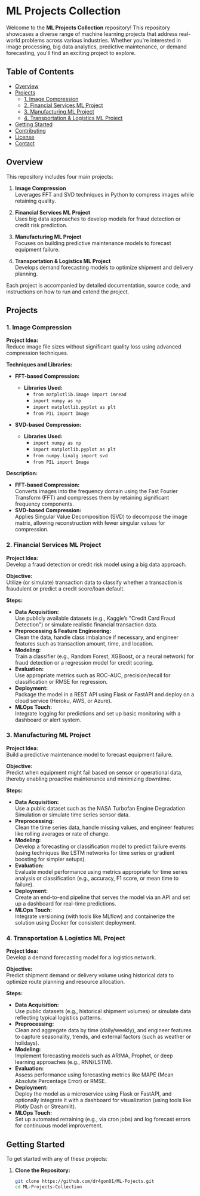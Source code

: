 # ML Projects Collection

Welcome to the **ML Projects Collection** repository! This repository showcases a diverse range of machine learning projects that address real-world problems across various industries. Whether you're interested in image processing, big data analytics, predictive maintenance, or demand forecasting, you'll find an exciting project to explore.

## Table of Contents

- [Overview](#overview)
- [Projects](#projects)
  - [1. Image Compression](#1-image-compression)
  - [2. Financial Services ML Project](#2-financial-services-ml-project)
  - [3. Manufacturing ML Project](#3-manufacturing-ml-project)
  - [4. Transportation & Logistics ML Project](#4-transportation--logistics-ml-project)
- [Getting Started](#getting-started)
- [Contributing](#contributing)
- [License](#license)
- [Contact](#contact)

## Overview

This repository includes four main projects:

1. **Image Compression**  
   Leverages FFT and SVD techniques in Python to compress images while retaining quality.

2. **Financial Services ML Project**  
   Uses big data approaches to develop models for fraud detection or credit risk prediction.

3. **Manufacturing ML Project**  
   Focuses on building predictive maintenance models to forecast equipment failure.

4. **Transportation & Logistics ML Project**  
   Develops demand forecasting models to optimize shipment and delivery planning.

Each project is accompanied by detailed documentation, source code, and instructions on how to run and extend the project.

## Projects

### 1. Image Compression

**Project Idea:**  
Reduce image file sizes without significant quality loss using advanced compression techniques.

**Techniques and Libraries:**

- **FFT-based Compression:**
  - **Libraries Used:**
    - `from matplotlib.image import imread`
    - `import numpy as np`
    - `import matplotlib.pyplot as plt`
    - `from PIL import Image`

- **SVD-based Compression:**
  - **Libraries Used:**
    - `import numpy as np`
    - `import matplotlib.pyplot as plt`
    - `from numpy.linalg import svd`
    - `from PIL import Image`

**Description:**  
- **FFT-based Compression:**  
  Converts images into the frequency domain using the Fast Fourier Transform (FFT) and compresses them by retaining significant frequency components.
- **SVD-based Compression:**  
  Applies Singular Value Decomposition (SVD) to decompose the image matrix, allowing reconstruction with fewer singular values for compression.

### 2. Financial Services ML Project

**Project Idea:**  
Develop a fraud detection or credit risk model using a big data approach.

**Objective:**  
Utilize (or simulate) transaction data to classify whether a transaction is fraudulent or predict a credit score/loan default.

**Steps:**
- **Data Acquisition:**  
  Use publicly available datasets (e.g., Kaggle’s "Credit Card Fraud Detection") or simulate realistic financial transaction data.
- **Preprocessing & Feature Engineering:**  
  Clean the data, handle class imbalance if necessary, and engineer features such as transaction amount, time, and location.
- **Modeling:**  
  Train a classifier (e.g., Random Forest, XGBoost, or a neural network) for fraud detection or a regression model for credit scoring.
- **Evaluation:**  
  Use appropriate metrics such as ROC-AUC, precision/recall for classification or RMSE for regression.
- **Deployment:**  
  Package the model in a REST API using Flask or FastAPI and deploy on a cloud service (Heroku, AWS, or Azure).
- **MLOps Touch:**  
  Integrate logging for predictions and set up basic monitoring with a dashboard or alert system.

### 3. Manufacturing ML Project

**Project Idea:**  
Build a predictive maintenance model to forecast equipment failure.

**Objective:**  
Predict when equipment might fail based on sensor or operational data, thereby enabling proactive maintenance and minimizing downtime.

**Steps:**
- **Data Acquisition:**  
  Use a public dataset such as the NASA Turbofan Engine Degradation Simulation or simulate time series sensor data.
- **Preprocessing:**  
  Clean the time series data, handle missing values, and engineer features like rolling averages or rate of change.
- **Modeling:**  
  Develop a forecasting or classification model to predict failure events (using techniques like LSTM networks for time series or gradient boosting for simpler setups).
- **Evaluation:**  
  Evaluate model performance using metrics appropriate for time series analysis or classification (e.g., accuracy, F1 score, or mean time to failure).
- **Deployment:**  
  Create an end-to-end pipeline that serves the model via an API and set up a dashboard for real-time predictions.
- **MLOps Touch:**  
  Integrate versioning (with tools like MLflow) and containerize the solution using Docker for consistent deployment.

### 4. Transportation & Logistics ML Project

**Project Idea:**  
Develop a demand forecasting model for a logistics network.

**Objective:**  
Predict shipment demand or delivery volume using historical data to optimize route planning and resource allocation.

**Steps:**
- **Data Acquisition:**  
  Use public datasets (e.g., historical shipment volumes) or simulate data reflecting typical logistics patterns.
- **Preprocessing:**  
  Clean and aggregate data by time (daily/weekly), and engineer features to capture seasonality, trends, and external factors (such as weather or holidays).
- **Modeling:**  
  Implement forecasting models such as ARIMA, Prophet, or deep learning approaches (e.g., RNN/LSTM).
- **Evaluation:**  
  Assess performance using forecasting metrics like MAPE (Mean Absolute Percentage Error) or RMSE.
- **Deployment:**  
  Deploy the model as a microservice using Flask or FastAPI, and optionally integrate it with a dashboard for visualization (using tools like Plotly Dash or Streamlit).
- **MLOps Touch:**  
  Set up automated retraining (e.g., via cron jobs) and log forecast errors for continuous model improvement.

## Getting Started

To get started with any of these projects:

1. **Clone the Repository:**

   ```bash
   git clone https://github.com/dr4gon01/ML-Pojects.git
   cd ML-Projects-Collection
